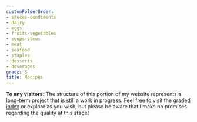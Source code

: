 ```yaml
---
customFolderOrder:
- sauces-condiments
- dairy
- eggs
- fruits-vegetables
- soups-stews
- meat
- seafood
- staples
- desserts
- beverages
grade: S
title: Recipes
---
```

**To any visitors:** The structure of this portion of my website represents a long-term project that is still a work in progress. Feel free to visit the [graded index](/recipes/graded) or explore as you wish, but please be aware that I make no promises regarding the quality at this stage!